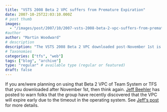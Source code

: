 ```yaml
---
title: "VSTS 2008 Beta 2 VPC suffers from Premature Expiration"
date: 2007-10-25T22:03:10.000Z
# post thumb
images:
  - "/images/post/2007/10/2007-vsts-2008-beta-2-vpc-suffers-from-premature-expiration.jpg"
#author
author: "Martin Woodward"
# description
description: "The VSTS 2008 Beta 2 VPC downloaded post-November 1st is set to expire prematurely, as warned by Jeff Beehler."
# Taxonomies
categories: ["tfs", "web"]
tags: ["blog", "archive"]
type: "regular" # available type (regular or featured)
draft: false
---
```


If you are/were planning on using that Beta 2 VPC of Team System or TFS that you downloaded after November 1st, then think again. [Jeff Beehler](http://blogs.msdn.com/jeffbe) has posted to warn folks that the group have recently discovered that the VPC will expire early due to the timeout in the operating system. See [Jeff's post](http://blogs.msdn.com/jeffbe/archive/2007/10/25/vs2008-beta2-vpcs-expiring-prematurely.aspx) for more details.
